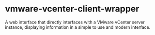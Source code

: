 # vmware-vcenter-client-wrapper
A web interface that directly interfaces with a VMware vCenter server instance, displaying information in a simple to use and modern interface.

